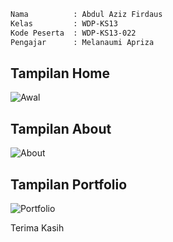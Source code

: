 ```bash
Nama          : Abdul Aziz Firdaus
Kelas         : WDP-KS13
Kode Peserta  : WDP-KS13-022
Pengajar      : Melanaumi Apriza
```

<h2>Tampilan Home</h2>

![Awal](https://github.com/AzizLike29/Assignment1_Hacktiv8/assets/119909214/b1113b93-e6c7-4624-b382-288c91193a5e)

<h2>Tampilan About</h2>

![About](https://github.com/AzizLike29/Assignment1_Hacktiv8/assets/119909214/6c29685e-224c-42a0-be93-4d93c404e807)

<h2>Tampilan Portfolio</h2>

![Portfolio](https://github.com/AzizLike29/Assignment1_Hacktiv8/assets/119909214/7f7a04d2-9d5a-40db-9c31-58b3a620e33f)

<p>Terima Kasih</p>

